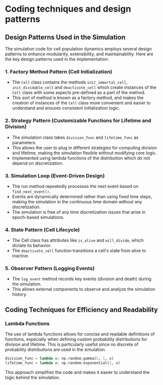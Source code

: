 # Coding techniques and design patterns

## Design Patterns Used in the Simulation

The simulation code for cell population dynamics employs several design patterns to enhance modularity, extensibility, and maintainability. Here are the key design patterns used in the implementation:

### 1. Factory Method Pattern (Cell Initialization)
- The `Cell` class contains the methods `init_immortal_cell`, `init_dividable_cell` and `deactivate_cell` which create instances of the `Cell` class with some aspects pre-defined as a part of the method. 
- This sort of method is known as a factory method, and makes the creation of instances of the `Cell` class more convenient and easier to understand and ensures consistent initialization logic.
### 2. Strategy Pattern (Customizable Functions for Lifetime and Division)
- The simulation class takes `division_func` and `lifetime_func` as parameters.
- This allows the user to plug in different strategies for computing division and lifetime, making the simulation flexible without modifying core logic.
- Implemented using lambda functions of the distribution which do not depend on discretization.
### 3. Simulation Loop (Event-Driven Design)
- The run method repeatedly processes the next event based on `find_next_event()`.
- Events are dynamically determined rather than using fixed time steps, making the simulation in the continuous time domain without any discretization.
- The simulation is free of any time discretization issues that arise in epoch-based simulations.
### 4. State Pattern (Cell Lifecycle)
- The Cell class has attributes like `is_alive` and `will_divide`, which dictate its behavior.
- The `deactivate_cell` function transitions a cell's state from alive to inactive.
### 5. Observer Pattern (Logging Events)
- The `log_event` method records key events (division and death) during the simulation.
- This allows external components to observe and analyze the simulation history.

## Coding Techniques for Efficiency and Readability

### Lambda Functions
The use of lambda functions allows for concise and readable definitions of functions, especially when defining custom probability distributions for division and lifetime.
This is particularly useful since no discrete of probability distributions are used in the simulation.

```python
division_func = lambda x: np.random.gamma(5, 1, x)
lifetime_func = lambda x: np.random.exponential(1, x)
```

This approach simplifies the code and makes it easier to understand the logic behind the simulation.